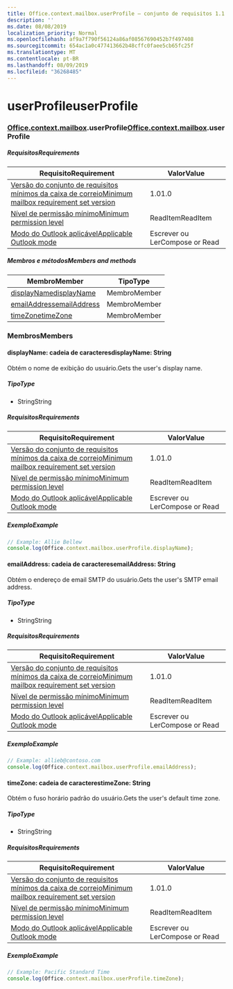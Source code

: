 ```yaml
---
title: Office.context.mailbox.userProfile – conjunto de requisitos 1.1
description: ''
ms.date: 08/08/2019
localization_priority: Normal
ms.openlocfilehash: af9a7f790f56124a86af08567690452b7f497408
ms.sourcegitcommit: 654ac1a0c477413662b48cffc0faee5cb65fc25f
ms.translationtype: MT
ms.contentlocale: pt-BR
ms.lasthandoff: 08/09/2019
ms.locfileid: "36268485"
---
```

# <a name="userprofile"></a><span data-ttu-id="98a4a-102">userProfile</span><span class="sxs-lookup"><span data-stu-id="98a4a-102">userProfile</span></span>

### <a name="officeofficemdcontextofficecontextmdmailboxofficecontextmailboxmduserprofile"></a><span data-ttu-id="98a4a-103">[Office](Office.md)[.context](Office.context.md)[.mailbox](Office.context.mailbox.md).userProfile</span><span class="sxs-lookup"><span data-stu-id="98a4a-103">[Office](Office.md)[.context](Office.context.md)[.mailbox](Office.context.mailbox.md).userProfile</span></span>

##### <a name="requirements"></a><span data-ttu-id="98a4a-104">Requisitos</span><span class="sxs-lookup"><span data-stu-id="98a4a-104">Requirements</span></span>

|<span data-ttu-id="98a4a-105">Requisito</span><span class="sxs-lookup"><span data-stu-id="98a4a-105">Requirement</span></span>| <span data-ttu-id="98a4a-106">Valor</span><span class="sxs-lookup"><span data-stu-id="98a4a-106">Value</span></span>|
|---|---|
|[<span data-ttu-id="98a4a-107">Versão do conjunto de requisitos mínimos da caixa de correio</span><span class="sxs-lookup"><span data-stu-id="98a4a-107">Minimum mailbox requirement set version</span></span>](/office/dev/add-ins/reference/requirement-sets/outlook-api-requirement-sets)| <span data-ttu-id="98a4a-108">1.0</span><span class="sxs-lookup"><span data-stu-id="98a4a-108">1.0</span></span>|
|[<span data-ttu-id="98a4a-109">Nível de permissão mínimo</span><span class="sxs-lookup"><span data-stu-id="98a4a-109">Minimum permission level</span></span>](/outlook/add-ins/understanding-outlook-add-in-permissions)| <span data-ttu-id="98a4a-110">ReadItem</span><span class="sxs-lookup"><span data-stu-id="98a4a-110">ReadItem</span></span>|
|[<span data-ttu-id="98a4a-111">Modo do Outlook aplicável</span><span class="sxs-lookup"><span data-stu-id="98a4a-111">Applicable Outlook mode</span></span>](/outlook/add-ins/#extension-points)| <span data-ttu-id="98a4a-112">Escrever ou Ler</span><span class="sxs-lookup"><span data-stu-id="98a4a-112">Compose or Read</span></span>|

##### <a name="members-and-methods"></a><span data-ttu-id="98a4a-113">Membros e métodos</span><span class="sxs-lookup"><span data-stu-id="98a4a-113">Members and methods</span></span>

| <span data-ttu-id="98a4a-114">Membro</span><span class="sxs-lookup"><span data-stu-id="98a4a-114">Member</span></span> | <span data-ttu-id="98a4a-115">Tipo</span><span class="sxs-lookup"><span data-stu-id="98a4a-115">Type</span></span> |
|--------|------|
| [<span data-ttu-id="98a4a-116">displayName</span><span class="sxs-lookup"><span data-stu-id="98a4a-116">displayName</span></span>](#displayname-string) | <span data-ttu-id="98a4a-117">Membro</span><span class="sxs-lookup"><span data-stu-id="98a4a-117">Member</span></span> |
| [<span data-ttu-id="98a4a-118">emailAddress</span><span class="sxs-lookup"><span data-stu-id="98a4a-118">emailAddress</span></span>](#emailaddress-string) | <span data-ttu-id="98a4a-119">Membro</span><span class="sxs-lookup"><span data-stu-id="98a4a-119">Member</span></span> |
| [<span data-ttu-id="98a4a-120">timeZone</span><span class="sxs-lookup"><span data-stu-id="98a4a-120">timeZone</span></span>](#timezone-string) | <span data-ttu-id="98a4a-121">Membro</span><span class="sxs-lookup"><span data-stu-id="98a4a-121">Member</span></span> |

### <a name="members"></a><span data-ttu-id="98a4a-122">Membros</span><span class="sxs-lookup"><span data-stu-id="98a4a-122">Members</span></span>

#### <a name="displayname-string"></a><span data-ttu-id="98a4a-123">displayName: cadeia de caracteres</span><span class="sxs-lookup"><span data-stu-id="98a4a-123">displayName: String</span></span>

<span data-ttu-id="98a4a-124">Obtém o nome de exibição do usuário.</span><span class="sxs-lookup"><span data-stu-id="98a4a-124">Gets the user's display name.</span></span>

##### <a name="type"></a><span data-ttu-id="98a4a-125">Tipo</span><span class="sxs-lookup"><span data-stu-id="98a4a-125">Type</span></span>

*   <span data-ttu-id="98a4a-126">String</span><span class="sxs-lookup"><span data-stu-id="98a4a-126">String</span></span>

##### <a name="requirements"></a><span data-ttu-id="98a4a-127">Requisitos</span><span class="sxs-lookup"><span data-stu-id="98a4a-127">Requirements</span></span>

|<span data-ttu-id="98a4a-128">Requisito</span><span class="sxs-lookup"><span data-stu-id="98a4a-128">Requirement</span></span>| <span data-ttu-id="98a4a-129">Valor</span><span class="sxs-lookup"><span data-stu-id="98a4a-129">Value</span></span>|
|---|---|
|[<span data-ttu-id="98a4a-130">Versão do conjunto de requisitos mínimos da caixa de correio</span><span class="sxs-lookup"><span data-stu-id="98a4a-130">Minimum mailbox requirement set version</span></span>](/office/dev/add-ins/reference/requirement-sets/outlook-api-requirement-sets)| <span data-ttu-id="98a4a-131">1.0</span><span class="sxs-lookup"><span data-stu-id="98a4a-131">1.0</span></span>|
|[<span data-ttu-id="98a4a-132">Nível de permissão mínimo</span><span class="sxs-lookup"><span data-stu-id="98a4a-132">Minimum permission level</span></span>](/outlook/add-ins/understanding-outlook-add-in-permissions)| <span data-ttu-id="98a4a-133">ReadItem</span><span class="sxs-lookup"><span data-stu-id="98a4a-133">ReadItem</span></span>|
|[<span data-ttu-id="98a4a-134">Modo do Outlook aplicável</span><span class="sxs-lookup"><span data-stu-id="98a4a-134">Applicable Outlook mode</span></span>](/outlook/add-ins/#extension-points)| <span data-ttu-id="98a4a-135">Escrever ou Ler</span><span class="sxs-lookup"><span data-stu-id="98a4a-135">Compose or Read</span></span>|

##### <a name="example"></a><span data-ttu-id="98a4a-136">Exemplo</span><span class="sxs-lookup"><span data-stu-id="98a4a-136">Example</span></span>

```javascript
// Example: Allie Bellew
console.log(Office.context.mailbox.userProfile.displayName);
```

#### <a name="emailaddress-string"></a><span data-ttu-id="98a4a-137">emailAddress: cadeia de caracteres</span><span class="sxs-lookup"><span data-stu-id="98a4a-137">emailAddress: String</span></span>

<span data-ttu-id="98a4a-138">Obtém o endereço de email SMTP do usuário.</span><span class="sxs-lookup"><span data-stu-id="98a4a-138">Gets the user's SMTP email address.</span></span>

##### <a name="type"></a><span data-ttu-id="98a4a-139">Tipo</span><span class="sxs-lookup"><span data-stu-id="98a4a-139">Type</span></span>

*   <span data-ttu-id="98a4a-140">String</span><span class="sxs-lookup"><span data-stu-id="98a4a-140">String</span></span>

##### <a name="requirements"></a><span data-ttu-id="98a4a-141">Requisitos</span><span class="sxs-lookup"><span data-stu-id="98a4a-141">Requirements</span></span>

|<span data-ttu-id="98a4a-142">Requisito</span><span class="sxs-lookup"><span data-stu-id="98a4a-142">Requirement</span></span>| <span data-ttu-id="98a4a-143">Valor</span><span class="sxs-lookup"><span data-stu-id="98a4a-143">Value</span></span>|
|---|---|
|[<span data-ttu-id="98a4a-144">Versão do conjunto de requisitos mínimos da caixa de correio</span><span class="sxs-lookup"><span data-stu-id="98a4a-144">Minimum mailbox requirement set version</span></span>](/office/dev/add-ins/reference/requirement-sets/outlook-api-requirement-sets)| <span data-ttu-id="98a4a-145">1.0</span><span class="sxs-lookup"><span data-stu-id="98a4a-145">1.0</span></span>|
|[<span data-ttu-id="98a4a-146">Nível de permissão mínimo</span><span class="sxs-lookup"><span data-stu-id="98a4a-146">Minimum permission level</span></span>](/outlook/add-ins/understanding-outlook-add-in-permissions)| <span data-ttu-id="98a4a-147">ReadItem</span><span class="sxs-lookup"><span data-stu-id="98a4a-147">ReadItem</span></span>|
|[<span data-ttu-id="98a4a-148">Modo do Outlook aplicável</span><span class="sxs-lookup"><span data-stu-id="98a4a-148">Applicable Outlook mode</span></span>](/outlook/add-ins/#extension-points)| <span data-ttu-id="98a4a-149">Escrever ou Ler</span><span class="sxs-lookup"><span data-stu-id="98a4a-149">Compose or Read</span></span>|

##### <a name="example"></a><span data-ttu-id="98a4a-150">Exemplo</span><span class="sxs-lookup"><span data-stu-id="98a4a-150">Example</span></span>

```javascript
// Example: allieb@contoso.com
console.log(Office.context.mailbox.userProfile.emailAddress);
```

#### <a name="timezone-string"></a><span data-ttu-id="98a4a-151">timeZone: cadeia de caracteres</span><span class="sxs-lookup"><span data-stu-id="98a4a-151">timeZone: String</span></span>

<span data-ttu-id="98a4a-152">Obtém o fuso horário padrão do usuário.</span><span class="sxs-lookup"><span data-stu-id="98a4a-152">Gets the user's default time zone.</span></span>

##### <a name="type"></a><span data-ttu-id="98a4a-153">Tipo</span><span class="sxs-lookup"><span data-stu-id="98a4a-153">Type</span></span>

*   <span data-ttu-id="98a4a-154">String</span><span class="sxs-lookup"><span data-stu-id="98a4a-154">String</span></span>

##### <a name="requirements"></a><span data-ttu-id="98a4a-155">Requisitos</span><span class="sxs-lookup"><span data-stu-id="98a4a-155">Requirements</span></span>

|<span data-ttu-id="98a4a-156">Requisito</span><span class="sxs-lookup"><span data-stu-id="98a4a-156">Requirement</span></span>| <span data-ttu-id="98a4a-157">Valor</span><span class="sxs-lookup"><span data-stu-id="98a4a-157">Value</span></span>|
|---|---|
|[<span data-ttu-id="98a4a-158">Versão do conjunto de requisitos mínimos da caixa de correio</span><span class="sxs-lookup"><span data-stu-id="98a4a-158">Minimum mailbox requirement set version</span></span>](/office/dev/add-ins/reference/requirement-sets/outlook-api-requirement-sets)| <span data-ttu-id="98a4a-159">1.0</span><span class="sxs-lookup"><span data-stu-id="98a4a-159">1.0</span></span>|
|[<span data-ttu-id="98a4a-160">Nível de permissão mínimo</span><span class="sxs-lookup"><span data-stu-id="98a4a-160">Minimum permission level</span></span>](/outlook/add-ins/understanding-outlook-add-in-permissions)| <span data-ttu-id="98a4a-161">ReadItem</span><span class="sxs-lookup"><span data-stu-id="98a4a-161">ReadItem</span></span>|
|[<span data-ttu-id="98a4a-162">Modo do Outlook aplicável</span><span class="sxs-lookup"><span data-stu-id="98a4a-162">Applicable Outlook mode</span></span>](/outlook/add-ins/#extension-points)| <span data-ttu-id="98a4a-163">Escrever ou Ler</span><span class="sxs-lookup"><span data-stu-id="98a4a-163">Compose or Read</span></span>|

##### <a name="example"></a><span data-ttu-id="98a4a-164">Exemplo</span><span class="sxs-lookup"><span data-stu-id="98a4a-164">Example</span></span>

```javascript
// Example: Pacific Standard Time
console.log(Office.context.mailbox.userProfile.timeZone);
```
